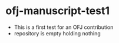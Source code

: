 # ofj-manuscript-test1

* This is a first test for an OFJ contribution
* repository is empty holding nothing
